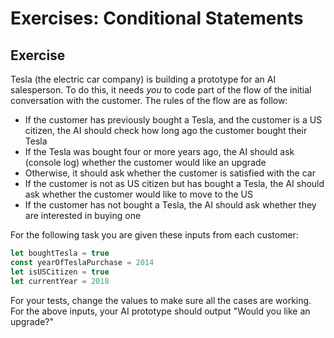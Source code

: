 # Exercises: Conditional Statements


Exercise 
-
Tesla (the electric car company) is building a prototype for an AI salesperson. To do this, it needs _you_ to code part of the flow of the initial conversation with the customer. The rules of the flow are as follow:

  

-   If the customer has previously bought a Tesla, and the customer is a US citizen, the AI should check how long ago the customer bought their Tesla
-   If the Tesla was bought four or more years ago, the AI should ask (console log) whether the customer would like an upgrade
-   Otherwise, it should ask whether the customer is satisfied with the car
-   If the customer is not as US citizen but has bought a Tesla, the AI should ask whether the customer would like to move to the US
-   If the customer has not bought a Tesla, the AI should ask whether they are interested in buying one

  

For the following task you are given these inputs from each customer:

  
```js
let boughtTesla = true
const yearOfTeslaPurchase = 2014
let isUSCitizen = true
let currentYear = 2018
```
  

For your tests, change the values to make sure all the cases are working. For the above inputs, your AI prototype should output "Would you like an upgrade?"

